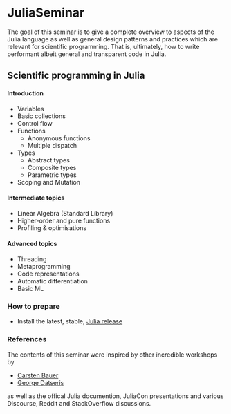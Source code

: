 # JuliaSeminar

The goal of this seminar is to give a complete overview to aspects of the Julia language as well as general design patterns and practices which are relevant for scientific programming. That is, ultimately, how to write performant albeit general and transparent code in Julia.

## Scientific programming in Julia

#### Introduction
  - Variables
  - Basic collections
  - Control flow
  - Functions
    - Anonymous functions
    - Multiple dispatch
  - Types
    - Abstract types
    - Composite types
    - Parametric types
  - Scoping and Mutation
  
#### Intermediate topics
  - Linear Algebra (Standard Library)
  - Higher-order and pure functions
  - Profiling & optimisations
  
#### Advanced topics
  - Threading
  - Metaprogramming
  - Code representations
  - Automatic differentiation
  - Basic ML

### How to prepare
* Install the latest, stable, [Julia release](https://julialang.org/downloads/)

### References
The contents of this seminar were inspired by other incredible workshops by
  - [Carsten Bauer](https://github.com/crstnbr)
  - [George Datseris](https://github.com/Datseris)

as well as the offical Julia documention, JuliaCon presentations and various Discourse, Reddit and StackOverflow discussions.